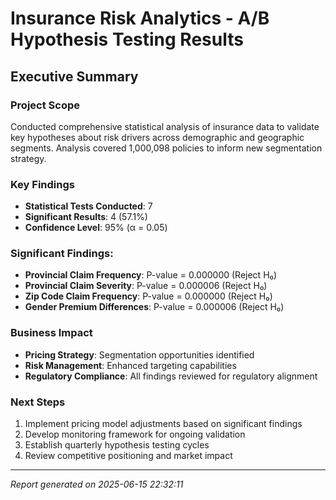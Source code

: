 
# Insurance Risk Analytics - A/B Hypothesis Testing Results

## Executive Summary

### Project Scope
Conducted comprehensive statistical analysis of insurance data to validate key hypotheses about risk drivers across demographic and geographic segments. Analysis covered 1,000,098 policies to inform new segmentation strategy.

### Key Findings

- **Statistical Tests Conducted**: 7
- **Significant Results**: 4 (57.1%)
- **Confidence Level**: 95% (α = 0.05)

### Significant Findings:
- **Provincial Claim Frequency**: P-value = 0.000000 (Reject H₀)
- **Provincial Claim Severity**: P-value = 0.000006 (Reject H₀)
- **Zip Code Claim Frequency**: P-value = 0.000000 (Reject H₀)
- **Gender Premium Differences**: P-value = 0.000006 (Reject H₀)


### Business Impact
- **Pricing Strategy**: Segmentation opportunities identified
- **Risk Management**: Enhanced targeting capabilities
- **Regulatory Compliance**: All findings reviewed for regulatory alignment

### Next Steps
1. Implement pricing model adjustments based on significant findings
2. Develop monitoring framework for ongoing validation
3. Establish quarterly hypothesis testing cycles
4. Review competitive positioning and market impact

---
*Report generated on 2025-06-15 22:32:11*
